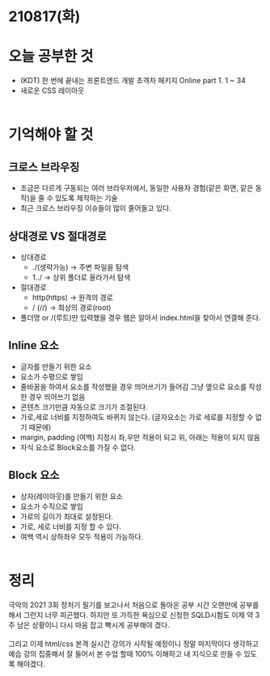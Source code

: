 # 210817(화)

# 오늘 공부한 것

- (KDT) 한 번에 끝내는 프론트엔드 개발 초격차 패키지 Online part 1. 1 ~ 34
- 새로운 CSS 레이아웃
  <br><br>

# 기억해야 할 것

## 크로스 브라우징

- 조금은 다르게 구동되는 여러 브라우저에서, 동일한 사용자 경험(같은 화면, 같은 동작)을 줄 수 있도록 제작하는 기술
- 최근 크로스 브라우징 이슈들이 많이 줄어들고 있다.

## 상대경로 VS 절대경로

- 상대경로
  - ./(생략가능) → 주변 파일을 탐색
  - 1../ → 상위 폴더로 올라가서 탐색
- 절대경로
  - http(https) → 원격의 경로
  - / (//) → 최상의 경로(root)
- 폴더명 or /(루트)만 입력했을 경우 웹은 알아서 index.html을 찾아서 연결해 준다.

## Inline 요소

- 글자를 만들기 위한 요소
- 요소가 수평으로 쌓임
- 줄바꿈을 하여서 요소를 작성했을 경우 띄어쓰기가 들어감
  그냥 옆으로 요소를 작성한 경우 띄어쓰기 없음
- 콘텐츠 크기만큼 자동으로 크기가 조절된다.
- 가로,세로 너비를 지정하여도 바뀌지 않는다. (글자요소는 가로 세로를 지정할 수 없기 때문에)
- margin, padding (여백) 지정시 좌,우만 적용이 되고 위, 아래는 적용이 되지 않음
- 자식 요소로 Block요소를 가질 수 없다.

## Block 요소

- 상자(레이아웃)를 만들기 위한 요소
- 요소가 수직으로 쌓임
- 가로의 길이가 최대로 설정된다.
- 가로, 세로 너비를 지정 할 수 있다.
- 여백 역시 상하좌우 모두 적용이 가능하다.
  <br><br>

# 정리

극악의 2021 3회 정처기 필기를 보고나서 처음으로 돌아온 공부 시간 오랜만에 공부를 해서 그런지 너무 피곤했다. 하지만 또 가득한 욕심으로 신청한 SQLD시험도 이제 약 3주 남은 상황이니 다시 마음 잡고 빡시게 공부해야 겠다.  
<br>
그리고 이제 html/css 본격 실시간 강의가 시작될 예정이니 정말 마지막이다 생각하고 예습 강의 집중해서 잘 들어서 본 수업 할때 100% 이해하고 내 지식으로 만들 수 있도록 해야겠다.
